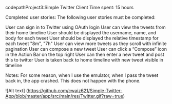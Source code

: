 codepathProject3:Simple Twitter Client
Time spent: 15 hours

Completed user stories:
The following user stories must be completed:

User can sign in to Twitter using OAuth login
User can view the tweets from their home timeline
User should be displayed the username, name, and body for each tweet
User should be displayed the relative timestamp for each tweet "8m", "7h"
User can view more tweets as they scroll with infinite pagination
User can compose a new tweet
User can click a “Compose” icon in the Action Bar on the top right
User can then enter a new tweet and post this to twitter
User is taken back to home timeline with new tweet visible in timeline

Notes: 
For some reason, when I use the emulator, when I pass the tweet back in, the app crashed. This does not happen with the phone. 

![Alt text] (https://github.com/cwaiz621/Simple-Twitter-App/blob/master/app/src/main/res/Twitter.gif?raw=true)
